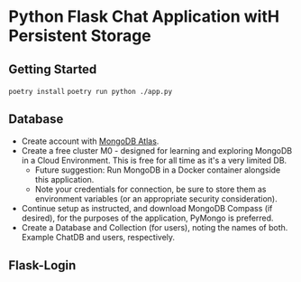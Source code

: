 # Python Flask Chat Application witH Persistent Storage

## Getting Started

`poetry install`
`poetry run python ./app.py`

## Database

- Create account with [MongoDB Atlas](https://cloud.mongodb.com/).
- Create a free cluster M0 - designed for learning and exploring MongoDB in a Cloud Environment. This is free for all time as it's a very limited DB.
  - Future suggestion: Run MongoDB in a Docker container alongside this application.
  - Note your credentials for connection, be sure to store them as environment variables (or an appropriate security consideration).
- Continue setup as instructed, and download MongoDB Compass (if desired), for the purposes of the application, PyMongo is preferred.
- Create a Database and Collection (for users), noting the names of both. Example ChatDB and users, respectively.

## Flask-Login